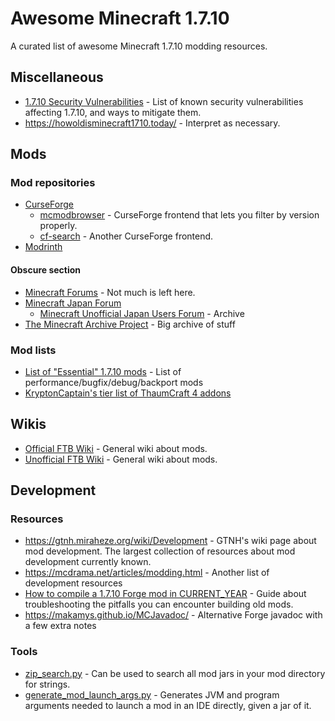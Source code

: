 # Awesome Minecraft 1.7.10

A curated list of awesome Minecraft 1.7.10 modding resources.

## Miscellaneous

* [1.7.10 Security Vulnerabilities](https://gist.github.com/makamys/3cc10a6c552b6b3d52e09da256ac8f7b) - List of known security vulnerabilities affecting 1.7.10, and ways to mitigate them.
* https://howoldisminecraft1710.today/ - Interpret as necessary.

## Mods

### Mod repositories

* [CurseForge](https://curseforge.com/)
    * [mcmodbrowser](https://mcmodbrowser.github.io/) - CurseForge frontend that lets you filter by version properly.
    * [cf-search](https://superstormer.github.io/cf-search) - Another CurseForge frontend.
* [Modrinth](https://modrinth.com/)

#### Obscure section

* [Minecraft Forums](https://www.minecraftforum.net/forums/mapping-and-modding-java-edition/minecraft-mods) - Not much is left here.
* [Minecraft Japan Forum](https://forum.civa.jp/viewforum.php?f=3)
    * [Minecraft Unofficial Japan Users Forum](https://web.archive.org/web/20190715113857/https://forum.minecraftuser.jp/viewforum.php?f=13) - Archive
* [The Minecraft Archive Project](https://map.crummy.com/) - Big archive of stuff

### Mod lists

* [List of "Essential" 1.7.10 mods](https://gist.github.com/makamys/7cb74cd71d93a4332d2891db2624e17c) - List of performance/bugfix/debug/backport mods
* [KryptonCaptain's tier list of ThaumCraft 4 addons](https://github.com/KryptonCaptain/Misc-Files/blob/master/TC4%20addon%20list.md)

## Wikis

* [Official FTB Wiki](https://ftb.fandom.com/) - General wiki about mods.
* [Unofficial FTB Wiki](https://ftbwiki.org/) - General wiki about mods.

## Development

### Resources

* https://gtnh.miraheze.org/wiki/Development - GTNH's wiki page about mod development. The largest collection of resources about mod development currently known.
* https://mcdrama.net/articles/modding.html - Another list of development resources
* [How to compile a 1.7.10 Forge mod in CURRENT_YEAR](https://gist.github.com/makamys/27bfbcb3fe6ec4a35f1e809476e651d7) - Guide about troubleshooting the pitfalls you can encounter building old mods.
* https://makamys.github.io/MCJavadoc/ - Alternative Forge javadoc with a few extra notes

### Tools
* [zip_search.py](https://gist.github.com/makamys/f279b286c8afe1b976ea18886df1cf7d) - Can be used to search all mod jars in your mod directory for strings.
* [generate_mod_launch_args.py](https://gist.github.com/makamys/e8668436ed1780c0623c26936d0e472d) - Generates JVM and program arguments needed to launch a mod in an IDE directly, given a jar of it.
